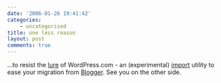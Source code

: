 ```yaml
---
date: '2006-01-26 19:41:42'
categories:
    - uncategorised
title: one less reason
layout: post
comments: true
---
```

...to resist the
[lure](http://www.nbrightside.com/blog/2006/01/26/resisting-the-lure-of-joomla/)
of WordPress.com - an (experimental)
[import](http://wordpress.com/blog/2006/01/26/blogger-typepad/) utility
to ease your migration from [Blogger](http://www.blogger.com/). See you
on the other side.
